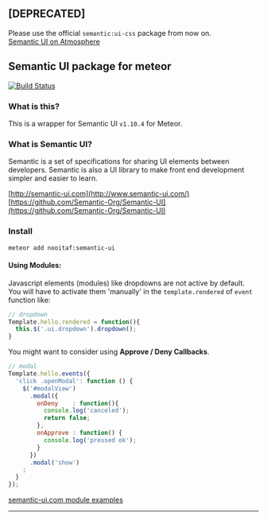 ## [DEPRECATED]
Please use the official `semantic:ui-css` package from now on.  
[Semantic UI on Atmosphere](https://atmospherejs.com/semantic)


## Semantic UI package for meteor
[![Build Status](https://travis-ci.org/nooitaf/meteor-semantic-ui.svg?branch=master)](https://travis-ci.org/nooitaf/meteor-semantic-ui.svg?branch=master)

### What is this?
This is a wrapper for Semantic UI `v1.10.4` for Meteor.

### What is Semantic UI?
Semantic is a set of specifications for sharing UI elements between developers. Semantic is also a UI library to make front end development simpler and easier to learn. 

[http://semantic-ui.com](http://www.semantic-ui.com/)  
[https://github.com/Semantic-Org/Semantic-UI](https://github.com/Semantic-Org/Semantic-UI)

### Install
`meteor add nooitaf:semantic-ui`

#### Using Modules:
Javascript elements (modules) like dropdowns are not active by default. 
You will have to activate them 'manually' in the `template.rendered` of `event` function like: 

```javascript
// dropdown
Template.hello.rendered = function(){
  this.$('.ui.dropdown').dropdown();
}
```

You might want to consider using __Approve / Deny Callbacks__.
```javascript
// modal
Template.hello.events({
  'click .openModal': function () {
    $('#modalView')
      .modal({
        onDeny    : function(){
          console.log('canceled');
          return false;
        },
        onApprove : function() {
          console.log('pressed ok');
        }
      })
      .modal('show')
    ;
  }
});
```
[semantic-ui.com module examples](http://semantic-ui.com/modules/modal.html#/examples)

---
